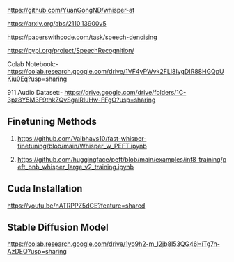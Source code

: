 https://github.com/YuanGongND/whisper-at

https://arxiv.org/abs/2110.13900v5

https://paperswithcode.com/task/speech-denoising

https://pypi.org/project/SpeechRecognition/


Colab Notebook:- https://colab.research.google.com/drive/1VF4yPWvk2FLl8IygDIR88HGQpUKiu0Eq?usp=sharing


911 Audio Dataset:-
https://drive.google.com/drive/folders/1C-3pz8Y5M3F9thkZQvSgaiRIuHw-FFgO?usp=sharing




## Finetuning Methods

1) https://github.com/Vaibhavs10/fast-whisper-finetuning/blob/main/Whisper_w_PEFT.ipynb

2) https://github.com/huggingface/peft/blob/main/examples/int8_training/peft_bnb_whisper_large_v2_training.ipynb


## Cuda Installation

https://youtu.be/nATRPPZ5dGE?feature=shared


## Stable Diffusion Model
https://colab.research.google.com/drive/1yo9h2-m_l2jb8I53QG46HiTg7n-AzDEQ?usp=sharing
